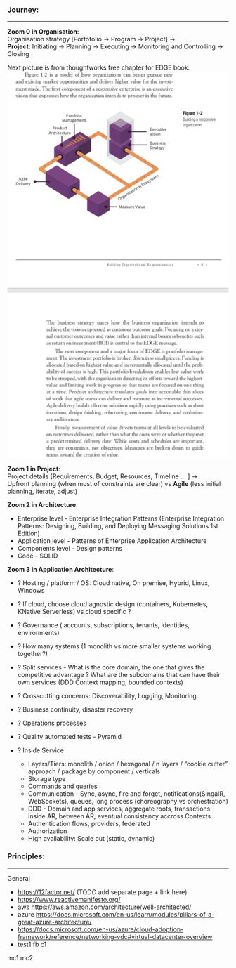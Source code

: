 ### Journey: 
---
**Zoom 0 in **Organisation****:  
Organisation strategy [Portofolio -> Program -> Project] ->  
**Project**: Initiating -> Planning -> Executing -> Monitoring and Controlling -> Closing  

Next picture is from thoughtworks free chapter for EDGE book:
![alt text](https://github.com/ionutmandra/thesystem/blob/master/ThoughtworksEDGE.png)


**Zoom 1 in Project**:  
Project details [Requirements, Budget, Resources, Timeline ... ] ->  
Upfront planning (when most of constraints are clear) vs **Agile** (less initial planning, iterate, adjust)

**Zoom 2 in Architecture**:  
*  Enterprise level - Enterprise Integration Patterns (Enterprise Integration Patterns: Designing, Building, and Deploying Messaging Solutions 1st Edition)  
* Application level - Patterns of Enterprise Application Architecture
* Components level - Design patterns
* Code - SOLID  

**Zoom 3 in Application Architecture**: 
* ? Hosting / platform / OS: Cloud native, On premise, Hybrid, Linux, Windows
* ? If cloud, choose cloud agnostic design (containers, Kubernetes, KNative Serverless) vs cloud specific ?
* ? Governance ( accounts, subscriptions, tenants, identities, environments)
* ? How many systems (1 monolith vs more smaller systems working together?)  
* ? Split services - What is the core domain, the one that gives the competitive advantage ? What are the subdomains that can have their own services  (DDD Context mapping, bounded contexts)
* ? Crosscutting concerns: Discoverability, Logging, Monitoring..
* ? Business continuity, disaster recovery
* ? Operations processes
* ? Quality automated tests - Pyramid

* ? Inside Service
   * Layers/Tiers: monolith / onion / hexagonal / n layers / “cookie cutter” approach / package by component / verticals
   * Storage type
   * Commands and queries
   * Communication - Sync, async, fire and forget, notifications(SingalR, WebSockets), queues, long process (choreography vs orchestration)
   * DDD - Domain and app services, aggregate roots, transactions inside AR, between AR, eventual consistency accross Contexts
   * Authentication flows, providers, federated
   * Authorization
   * High availability: Scale out (static, dynamic) 

  
### Principles:
---
General
* https://12factor.net/ (TODO add separate page + link here)  
* https://www.reactivemanifesto.org/
* aws https://aws.amazon.com/architecture/well-architected/  
* azure https://docs.microsoft.com/en-us/learn/modules/pillars-of-a-great-azure-architecture/
* https://docs.microsoft.com/en-us/azure/cloud-adoption-framework/reference/networking-vdc#virtual-datacenter-overview
* test1 fb c1

mc1
mc2





